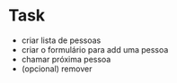 # Task

- criar lista de pessoas
- criar o formulário para add uma pessoa
- chamar próxima pessoa
- (opcional) remover

```
  
```